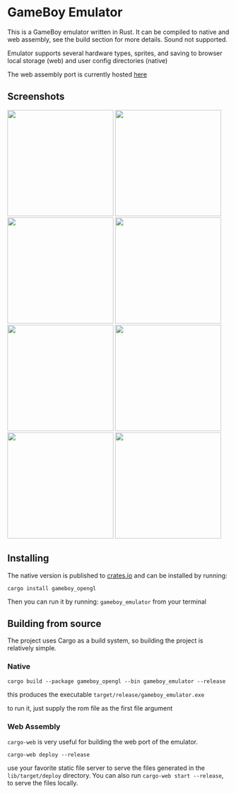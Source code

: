 # GameBoy Emulator

This is a GameBoy emulator written in Rust. It can be compiled to native
and web assembly, see the build section for more details. Sound not supported.

Emulator supports several hardware types, sprites, and saving
to browser local storage (web) and user config directories (native)

The web assembly port is currently hosted [here](https://benkonz.github.io/assets/emulator)

## Screenshots

<img src="https://raw.githubusercontent.com/benkonz/gameboy_emulator/master/screenshots/tetris.png" height=240 />
<img src="https://raw.githubusercontent.com/benkonz/gameboy_emulator/master/screenshots/mario.png" height=240 />
<img src="https://raw.githubusercontent.com/benkonz/gameboy_emulator/master/screenshots/pokemon.png" height=240 />
<img src="https://raw.githubusercontent.com/benkonz/gameboy_emulator/master/screenshots/megaman.png" height=240 />
<img src="https://raw.githubusercontent.com/benkonz/gameboy_emulator/master/screenshots/zelda.png" height=240 />
<img src="https://raw.githubusercontent.com/benkonz/gameboy_emulator/master/screenshots/2048.png" height=240 />
<img src="https://raw.githubusercontent.com/benkonz/gameboy_emulator/master/screenshots/kirby2.png" height=240 />
<img src="https://raw.githubusercontent.com/benkonz/gameboy_emulator/master/screenshots/blaarg_tests.png" height=240 />

## Installing

The native version is published to [crates.io](https://crates.io/crates/gameboy_opengl) and can be 
installed by running:

```text
cargo install gameboy_opengl
```

Then you can run it by running: `gameboy_emulator` from your terminal

## Building from source

The project uses Cargo as a build system, so building the project is relatively
simple.

### Native

```text
cargo build --package gameboy_opengl --bin gameboy_emulator --release
```

this produces the executable `target/release/gameboy_emulator.exe`

to run it, just supply the rom file as the first file argument

### Web Assembly

`cargo-web` is very useful for building the web
port of the emulator.

```text
cargo-web deploy --release
```

use your favorite static file server to serve the files generated in the
`lib/target/deploy` directory. You can also run `cargo-web start --release`, to serve the files locally.
